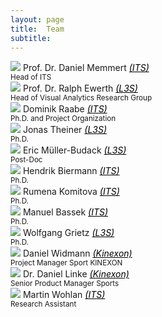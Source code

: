 ```yaml
---
layout: page
title:  Team
subtitle:
---
```


 
  <div class="row">
    <div class="column">
      <img src="../assets/img/Daniel_Memmert.jpg">
      Prof. Dr. Daniel Memmert <a href="https://www.dshs-koeln.de/en/institut-fuer-trainingswissenschaft-und-sportinformatik/" style="color:black"><i>(ITS)</i></a> <br />
      <small>Head of ITS</small><br />
    </div>
    <div class="column">
      <img src="../assets/img/Ralph_Ewerth.jpeg">
      Prof. Dr. Ralph Ewerth <a href="https://www.tib.eu/en/research-development/visual-analytics" style="color:black"><i>(L3S)</i></a> <br />
      <small>Head of Visual Analytics Research Group</small><br />
    </div>
    <div class="column">
      <img src="../assets/img/Dominik_Raabe.jpg">
        Dominik Raabe <a href="https://www.dshs-koeln.de/en/institut-fuer-trainingswissenschaft-und-sportinformatik/" style="color:black"><i>(ITS)</i></a> <br />
      <small>Ph.D. and Project Organization</small><br />
    </div>

  <div class="row">
    <div class="column">
      <img src="../assets/img/Jonas_Theiner.jpeg">
      Jonas Theiner <a href="https://www.tib.eu/en/research-development/visual-analytics" style="color:black"><i>(L3S)</i></a> <br />
      <small>Ph.D.</small><br />
    </div>
    <div class="column">
      <img src="../assets/img/Eric_Mueller-Budach.jpg">
      Eric Müller-Budack <a href="https://www.tib.eu/en/research-development/visual-analytics" style="color:black"><i>(L3S)</i></a><br />
      <small>Post-Doc</small><br />
    </div>
    <div class="column">
        <img src="../assets/img/Hendrik_Biermann.jpg">
        Hendrik Biermann <a href="https://www.dshs-koeln.de/en/institut-fuer-trainingswissenschaft-und-sportinformatik/" style="color:black"><i>(ITS)</i></a>  <br />
        <small>Ph.D.</small><br />
    </div>
  </div>

  <div class="row">
    <div class="column">
      <img src="../assets/img/Rumena_Komitova.jpeg">
        Rumena Komitova <a href="https://www.dshs-koeln.de/en/institut-fuer-trainingswissenschaft-und-sportinformatik/" style="color:black"><i>(ITS)</i></a>  <br />
        <small>Ph.D.</small><br />
      </div>
      <div class="column">
      <img src="../assets/img/Manuel_Bassek.jpg">
        Manuel Bassek <a href="https://www.dshs-koeln.de/en/institut-fuer-trainingswissenschaft-und-sportinformatik/" style="color:black"><i>(ITS)</i></a>  <br />
        <small>Ph.D.</small><br />
      </div>
      <div class="column">
        <img src="../assets/img/Wolfgang_Grietz.jpg">
        Wolfgang Grietz <a href="https://www.tib.eu/en/research-development/visual-analytics" style="color:black"><i>(L3S)</i></a> <br />
        <small>Ph.D.</small><br />
      </div>
  </div>

  <div class="row">
    <div class="column">
       <img src="../assets/img/Pierre_Widmann.jpeg">
      Daniel Widmann <a href="hhttps://kinexon.com/de/sport" style="color:black"><i>(Kinexon)</i></a> <br />
      <small>Project Manager Sport KINEXON</small><br />
    </div>
    <div class="column">
        <img src="../assets/img/Daniel_Linke.jpeg">
        Dr. Daniel Linke <a href="hhttps://kinexon.com/de/sport" style="color:black"><i>(Kinexon)</i></a>  <br />
        <small>Senior Product Manager Sports</small><br />
      </div>
    <div class="column">
        <img src="../assets/img/Martin_Wohlan.jpeg">
        Martin Wohlan <a href="https://www.dshs-koeln.de/en/institut-fuer-trainingswissenschaft-und-sportinformatik/" style="color:black"><i>(ITS)</i></a>  <br />
        <small>Research Assistant</small><br />
      </div>





